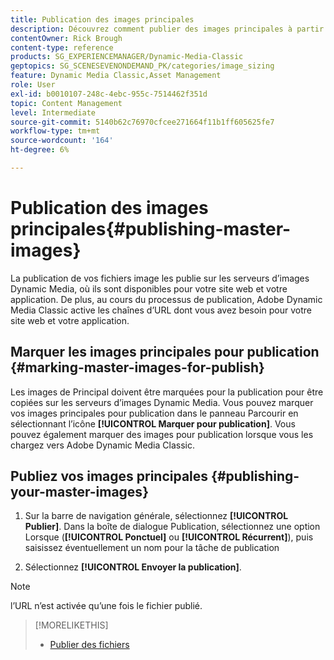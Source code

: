 ```yaml
---
title: Publication des images principales
description: Découvrez comment publier des images principales à partir d’Adobe Dynamic Media Classic.
contentOwner: Rick Brough
content-type: reference
products: SG_EXPERIENCEMANAGER/Dynamic-Media-Classic
geptopics: SG_SCENESEVENONDEMAND_PK/categories/image_sizing
feature: Dynamic Media Classic,Asset Management
role: User
exl-id: b0010107-248c-4ebc-955c-7514462f351d
topic: Content Management
level: Intermediate
source-git-commit: 5140b62c76970cfcee271664f11b1ff605625fe7
workflow-type: tm+mt
source-wordcount: '164'
ht-degree: 6%

---
```


# Publication des images principales{#publishing-master-images}

La publication de vos fichiers image les publie sur les serveurs d’images Dynamic Media, où ils sont disponibles pour votre site web et votre application. De plus, au cours du processus de publication, Adobe Dynamic Media Classic active les chaînes d’URL dont vous avez besoin pour votre site web et votre application.

## Marquer les images principales pour publication {#marking-master-images-for-publish}

Les images de Principal doivent être marquées pour la publication pour être copiées sur les serveurs d’images Dynamic Media. Vous pouvez marquer vos images principales pour publication dans le panneau Parcourir en sélectionnant l’icône **[!UICONTROL Marquer pour publication]**. Vous pouvez également marquer des images pour publication lorsque vous les chargez vers Adobe Dynamic Media Classic.

## Publiez vos images principales {#publishing-your-master-images}

1. Sur la barre de navigation générale, sélectionnez **[!UICONTROL Publier]**. Dans la boîte de dialogue Publication, sélectionnez une option Lorsque (**[!UICONTROL Ponctuel]** ou **[!UICONTROL Récurrent]**), puis saisissez éventuellement un nom pour la tâche de publication

1. Sélectionnez **[!UICONTROL Envoyer la publication]**.

>[!NOTE]
>
>l’URL n’est activée qu’une fois le fichier publié.

>[!MORELIKETHIS]
>
>* [Publier des fichiers](publishing-files.md#publishing_files)
